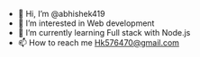 - 👋 Hi, I’m @abhishek419
- 👀 I’m interested in Web development
- 🌱 I’m currently learning Full stack with Node.js
- 📫 How to reach me Hk576470@gmail.com

<!---
abhishek419/abhishek419 is a ✨ special ✨ repository because its `README.md` (this file) appears on your GitHub profile.
You can click the Preview link to take a look at your changes.
--->
